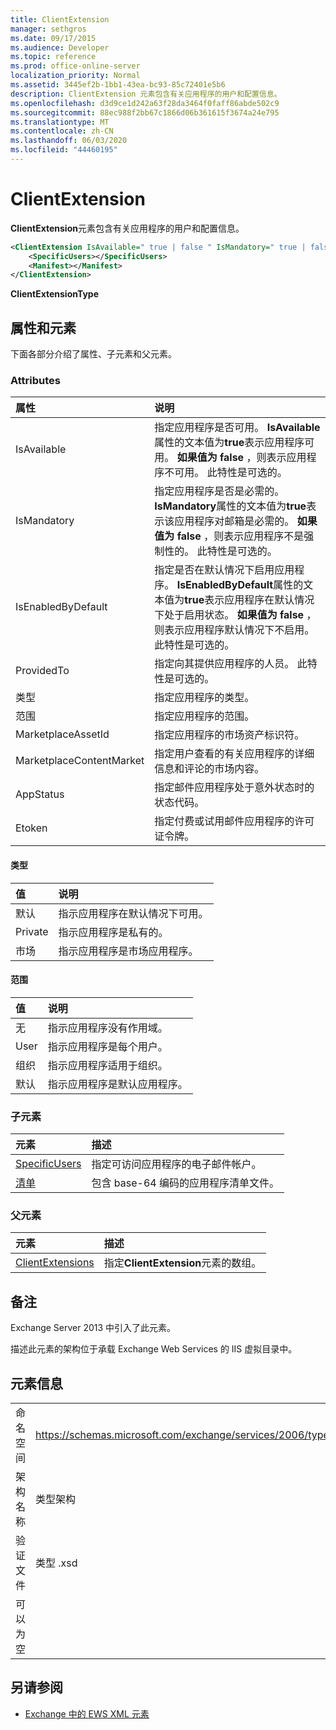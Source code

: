 ```yaml
---
title: ClientExtension
manager: sethgros
ms.date: 09/17/2015
ms.audience: Developer
ms.topic: reference
ms.prod: office-online-server
localization_priority: Normal
ms.assetid: 3445ef2b-1bb1-43ea-bc93-85c72401e5b6
description: ClientExtension 元素包含有关应用程序的用户和配置信息。
ms.openlocfilehash: d3d9ce1d242a63f28da3464f0faff86abde502c9
ms.sourcegitcommit: 88ec988f2bb67c1866d06b361615f3674a24e795
ms.translationtype: MT
ms.contentlocale: zh-CN
ms.lasthandoff: 06/03/2020
ms.locfileid: "44460195"
---
```

# <a name="clientextension"></a>ClientExtension

**ClientExtension**元素包含有关应用程序的用户和配置信息。 
  
```XML
<ClientExtension IsAvailable=" true | false " IsMandatory=" true | false " IsEnabledByDefault=" true | false " Type="" Scope="" MarketplaceAssetId="" MarketplaceContentMarket="" AppStatus="" Etoken="">
    <SpecificUsers></SpecificUsers>
    <Manifest></Manifest>
</ClientExtension>
```

 **ClientExtensionType**
## <a name="attributes-and-elements"></a>属性和元素

下面各部分介绍了属性、子元素和父元素。
  
### <a name="attributes"></a>Attributes

|**属性**|**说明**|
|:-----|:-----|
|IsAvailable  <br/> |指定应用程序是否可用。 **IsAvailable**属性的文本值为**true**表示应用程序可用。 **如果值为 false** ，则表示应用程序不可用。 此特性是可选的。  <br/> |
|IsMandatory  <br/> |指定应用程序是否是必需的。 **IsMandatory**属性的文本值为**true**表示该应用程序对邮箱是必需的。 **如果值为 false** ，则表示应用程序不是强制性的。 此特性是可选的。  <br/> |
|IsEnabledByDefault  <br/> |指定是否在默认情况下启用应用程序。 **IsEnabledByDefault**属性的文本值为**true**表示应用程序在默认情况下处于启用状态。 **如果值为 false** ，则表示应用程序默认情况下不启用。 此特性是可选的。  <br/> |
|ProvidedTo  <br/> |指定向其提供应用程序的人员。 此特性是可选的。  <br/> |
|类型  <br/> |指定应用程序的类型。  <br/> |
|范围  <br/> |指定应用程序的范围。  <br/> |
|MarketplaceAssetId  <br/> |指定应用程序的市场资产标识符。  <br/> |
|MarketplaceContentMarket  <br/> |指定用户查看的有关应用程序的详细信息和评论的市场内容。  <br/> |
|AppStatus  <br/> |指定邮件应用程序处于意外状态时的状态代码。  <br/> |
|Etoken  <br/> |指定付费或试用邮件应用程序的许可证令牌。  <br/> |
   
#### <a name="type"></a>类型

|**值**|**说明**|
|:-----|:-----|
|默认  <br/> |指示应用程序在默认情况下可用。  <br/> |
|Private  <br/> |指示应用程序是私有的。  <br/> |
|市场  <br/> |指示应用程序是市场应用程序。  <br/> |
   
#### <a name="scope"></a>范围

|**值**|**说明**|
|:-----|:-----|
|无  <br/> |指示应用程序没有作用域。  <br/> |
|User  <br/> |指示应用程序是每个用户。  <br/> |
|组织  <br/> |指示应用程序适用于组织。  <br/> |
|默认  <br/> |指示应用程序是默认应用程序。  <br/> |
   
### <a name="child-elements"></a>子元素

|**元素**|**描述**|
|:-----|:-----|
|[SpecificUsers](specificusers.md) <br/> |指定可访问应用程序的电子邮件帐户。  <br/> |
|[清单](manifest.md) <br/> |包含 base-64 编码的应用程序清单文件。  <br/> |
   
### <a name="parent-elements"></a>父元素

|**元素**|**描述**|
|:-----|:-----|
|[ClientExtensions](clientextensions.md) <br/> |指定**ClientExtension**元素的数组。  <br/> |
   
## <a name="remarks"></a>备注

Exchange Server 2013 中引入了此元素。
  
描述此元素的架构位于承载 Exchange Web Services 的 IIS 虚拟目录中。
  
## <a name="element-information"></a>元素信息

|||
|:-----|:-----|
|命名空间  <br/> |https://schemas.microsoft.com/exchange/services/2006/types  <br/> |
|架构名称  <br/> |类型架构  <br/> |
|验证文件  <br/> |类型 .xsd  <br/> |
|可以为空  <br/> ||
   
## <a name="see-also"></a>另请参阅



- [Exchange 中的 EWS XML 元素](ews-xml-elements-in-exchange.md)

